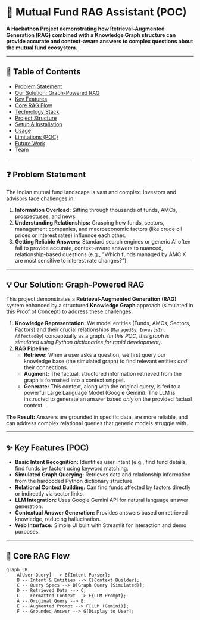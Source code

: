 # 🧠 Mutual Fund RAG Assistant (POC)

**A Hackathon Project demonstrating how Retrieval-Augmented Generation (RAG) combined with a Knowledge Graph structure can provide accurate and context-aware answers to complex questions about the mutual fund ecosystem.**

---

## 📝 Table of Contents

- [Problem Statement](#-problem-statement)
- [Our Solution: Graph-Powered RAG](#-our-solution-graph-powered-rag)
- [Key Features](#-key-features)
- [Core RAG Flow](#-core-rag-flow)
- [Technology Stack](#️-technology-stack)
- [Project Structure](#-project-structure)
- [Setup & Installation](#-setup--installation)
- [Usage](#️-usage)
- [Limitations (POC)](#-limitations-poc)
- [Future Work](#-future-work)
- [Team](#-team)

---

## ❓ Problem Statement

The Indian mutual fund landscape is vast and complex. Investors and advisors face challenges in:

1. **Information Overload:** Sifting through thousands of funds, AMCs, prospectuses, and news.
2. **Understanding Relationships:** Grasping how funds, sectors, management companies, and macroeconomic factors (like crude oil prices or interest rates) influence each other.
3. **Getting Reliable Answers:** Standard search engines or generic AI often fail to provide accurate, context-aware answers to nuanced, relationship-based questions (e.g., "Which funds managed by AMC X are most sensitive to interest rate changes?").

---

## 💡 Our Solution: Graph-Powered RAG

This project demonstrates a **Retrieval-Augmented Generation (RAG)** system enhanced by a structured **Knowledge Graph** approach (simulated in this Proof of Concept) to address these challenges.

1. **Knowledge Representation:** We model entities (Funds, AMCs, Sectors, Factors) and their crucial relationships (`ManagedBy`, `InvestsIn`, `AffectedBy`) conceptually as a graph. *(In this POC, this graph is simulated using Python dictionaries for rapid development)*.
2. **RAG Pipeline:**
   - **Retrieve:** When a user asks a question, we first query our knowledge base (the simulated graph) to find relevant entities *and* their connections.
   - **Augment:** The factual, structured information retrieved from the graph is formatted into a context snippet.
   - **Generate:** This context, along with the original query, is fed to a powerful Large Language Model (Google Gemini). The LLM is instructed to generate an answer based *only* on the provided factual context.

**The Result:** Answers are grounded in specific data, are more reliable, and can address complex relational queries that generic models struggle with.

---

## ✨ Key Features (POC)

- **Basic Intent Recognition:** Identifies user intent (e.g., find fund details, find funds by factor) using keyword matching.
- **Simulated Graph Querying:** Retrieves data and relationship information from the hardcoded Python dictionary structure.
- **Relational Context Building:** Can find funds affected by factors directly or indirectly via sector links.
- **LLM Integration:** Uses Google Gemini API for natural language answer generation.
- **Contextual Answer Generation:** Provides answers based on retrieved knowledge, reducing hallucination.
- **Web Interface:** Simple UI built with Streamlit for interaction and demo purposes.

---

## 🔄 Core RAG Flow

```mermaid
graph LR
    A[User Query] --> B{Intent Parser};
    B -- Intent & Entities --> C{Context Builder};
    C -- Query Specs --> D[Graph Query (Simulated)];
    D -- Retrieved Data --> C;
    C -- Formatted Context --> E{LLM Prompt};
    A -- Original Query --> E;
    E -- Augmented Prompt --> F[LLM (Gemini)];
    F -- Grounded Answer --> G[Display to User];
